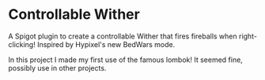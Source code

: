 # Controllable Wither
 A Spigot plugin to create a controllable Wither that fires fireballs when right-clicking! Inspired by Hypixel's new BedWars mode.

In this project I made my first use of the famous lombok! It seemed fine, possibly use in other projects.
